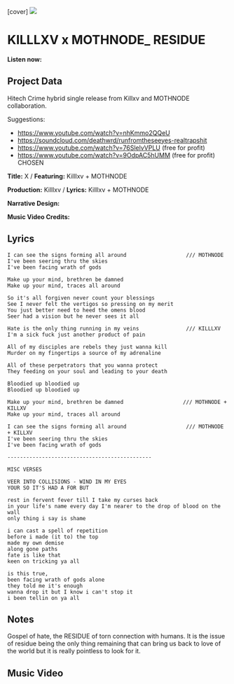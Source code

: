 [cover] ![](57175019_319474918741616_8502199518755923887_n.jpg)

# KILLLXV x MOTHNODE_ RESIDUE

**Listen now:** 

## Project Data

Hitech Crime hybrid single release from Killxv and MOTHNODE collaboration.

Suggestions: 
- https://www.youtube.com/watch?v=nhKmmo2QQeU
- https://soundcloud.com/deathwrd/runfromtheseeyes-realtrapshit
- https://www.youtube.com/watch?v=76SlelvVPLU (free for profit)
- https://www.youtube.com/watch?v=9OdpAC5hUMM (free for profit) CHOSEN

**Title:** X / **Featuring:** Killlxv + MOTHNODE

**Production:** Killlxv / **Lyrics:** Killlxv + MOTHNODE

**Narrative Design:**

**Music Video Credits:**

## Lyrics

```
I can see the signs forming all around                   /// MOTHNODE
I've been seering thru the skies
I've been facing wrath of gods

Make up your mind, brethren be damned
Make up your mind, traces all around

So it's all forgiven never count your blessings
See I never felt the vertigos so pressing on my merit
You just better need to heed the omens blood
Seer had a vision but he never sees it all

Hate is the only thing running in my veins               /// KILLLXV
I'm a sick fuck just another product of pain

All of my disciples are rebels they just wanna kill
Murder on my fingertips a source of my adrenaline 

All of these perpetrators that you wanna protect 
They feeding on your soul and leading to your death

Bloodied up bloodied up
Bloodied up bloodied up

Make up your mind, brethren be damned                   /// MOTHNODE + KILLXV
Make up your mind, traces all around

I can see the signs forming all around                   /// MOTHNODE + KILLXV
I've been seering thru the skies
I've been facing wrath of gods

----------------------------------------------

MISC VERSES

VEER INTO COLLISIONS - WIND IN MY EYES
YOUR SO IT'S HAD A FOR BUT

rest in fervent fever till I take my curses back
in your life's name every day I'm nearer to the drop of blood on the wall
only thing i say is shame

i can cast a spell of repetition 
before i made (it to) the top
made my own demise
along gone paths
fate is like that
keen on tricking ya all 

is this true,
been facing wrath of gods alone
they told me it's enough
wanna drop it but I know i can't stop it
i been tellin on ya all

```

## Notes

Gospel of hate, the RESIDUE of torn connection with humans. It is the issue of residue being the only thing remaining that can bring us back to love of the world but it is really pointless to look for it.

## Music Video
